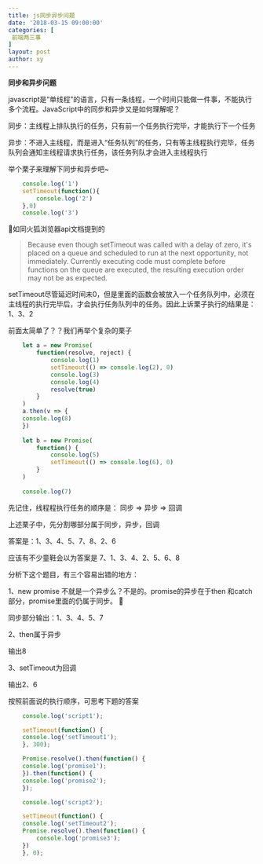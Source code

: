 ```yaml
---
title: js同步异步问题
date: '2018-03-15 09:00:00'
categories: [
 前端两三事
]
layout: post
author: xy
---
```



**同步和异步问题**

javascript是“单线程”的语言，只有一条线程，一个时间只能做一件事，不能执行多个流程。JavaScript中的同步和异步又是如何理解呢？

同步：主线程上排队执行的任务，只有前一个任务执行完毕，才能执行下一个任务

异步：不进入主线程，而是进入“任务队列”的任务，只有等主线程执行完毕，任务队列会通知主线程请求执行任务，该任务列队才会进入主线程执行

举个栗子来理解下同步和异步吧~

```javascript
    console.log('1')
    setTimeout(function(){
        console.log('2')
    },0)
    console.log('3')
```

如同火狐浏览器api文档提到的
>Because even though setTimeout was called with a delay of zero, it's placed on a queue and scheduled to run at the next opportunity, not immediately. Currently executing code must complete before functions on the queue are executed, the resulting execution order may not be as expected.

setTimeout尽管延迟时间未0，但是里面的函数会被放入一个任务队列中，必须在主线程的执行完毕后，才会执行任务队列中的任务。因此上诉栗子执行的结果是：1、3、2

前面太简单了？？我们再举个复杂的栗子

```javascript
    let a = new Promise(  
        function(resolve, reject) {  
            console.log(1)  
            setTimeout(() => console.log(2), 0)  
            console.log(3)  
            console.log(4)  
            resolve(true)  
        }  
    )  
    a.then(v => {  
    console.log(8)  
    })  
  
    let b = new Promise(  
        function() {  
            console.log(5)  
            setTimeout(() => console.log(6), 0)  
        }  
    )  
  
    console.log(7)
```

先记住，线程程执行任务的顺序是： 同步 => 异步 => 回调

上述栗子中，先分割哪部分属于同步，异步，回调

答案是：1、3、4、5、7、8、2、6

应该有不少童鞋会以为答案是 7、1、3、4、2、5、6、8

分析下这个题目，有三个容易出错的地方：

1、new promise 不就是一个异步么？不是的。promise的异步在于then 和catch部分，promise里面的仍属于同步。 

同步部分输出：1、3、4、5、7

2、then属于异步

输出8

3、setTimeout为回调

输出2、6



按照前面说的执行顺序，可思考下题的答案

```javascript
    console.log('script1');

    setTimeout(function() {
    console.log('setTimeout1');
    }, 300);

    Promise.resolve().then(function() {
    console.log('promise1');
    }).then(function() {
    console.log('promise2');
    });

    console.log('script2');

    setTimeout(function() {
    console.log('setTimeout2');
    Promise.resolve().then(function() {
        console.log('promise3');
    })
    }, 0);
```